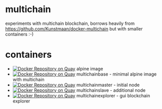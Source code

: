 # multichain
experiments with multichain blockchain, borrows heavily from https://github.com/Kunstmaan/docker-multichain 
but with smaller containers :-)

# containers
- [![Docker Repository on Quay](https://quay.io/repository/jamesmcewan/alpine/status "Docker Repository on Quay")](https://quay.io/repository/jamesmcewan/alpine) alpine image
- [![Docker Repository on Quay](https://quay.io/repository/jamesmcewan/multichainbase/status "Docker Repository on Quay")](https://quay.io/repository/jamesmcewan/multichainbase) multichainbase - minimal alpine image with multichain
- [![Docker Repository on Quay](https://quay.io/repository/jamesmcewan/multichainmaster/status "Docker Repository on Quay")](https://quay.io/repository/jamesmcewan/multichainmaster) multichainmaster - initial node
- [![Docker Repository on Quay](https://quay.io/repository/jamesmcewan/multichainslave/status "Docker Repository on Quay")](https://quay.io/repository/jamesmcewan/multichainslave) multichainslave - additional node
- [![Docker Repository on Quay](https://quay.io/repository/jamesmcewan/multichainexplorer/status "Docker Repository on Quay")](https://quay.io/repository/jamesmcewan/multichainexplorer) multichainexplorer - gui blockchain explorer
